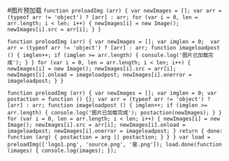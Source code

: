 #图片预加载
`
	function preloadImg (arr) {
		var newImages = [];
		var arr = (typeof arr != 'object') ? [arr] : arr;
		for (var i = 0, len = arr.length; i < len; i++) {
			newImages[i] = new Image();
			newImages[i].src = arr[i];
		}
	}
`


`
	function preloadImg (arr) {
		var newImages = [];
		var imglen = 0; 
		var arr = (typeof arr != 'object') ? [arr] : arr;
		function imageloadpost () {
			imglen++;
			if (imglen >= arr.length) {
				console.log('图片已加载完成');
			}
		}
		for (var i = 0, len = arr.length; i < len; i++) {
			newImages[i] = new Image();
			newImages[i].src = arr[i];
			newImages[i].onload = imageloadpost;
			newImages[i].onerror = imageloadpost;
		}
	}
`

`
	function preloadImg (arr) {
		var newImages = [];
		var imglen = 0;
		var postaction = function () {};
		var arr = (typeof arr != 'object') ? [arr] : arr;
		function imageloadpost () {
			imglen++;
			if (imglen >= arr.length) {
				console.log('图片已加载完成');
				postaction(newImages);
			}
		}
		for (var i = 0, len = arr.length; i < len; i++) {
			newImages[i] = new Image();
			newImages[i].src = arr[i];
			newImages[i].onload = imageloadpost;
			newImages[i].onerror = imageloadpost;
		}
		return {
			done: function (arg) {
				postaction = arg || postaction;
			}
		}
	}
	var load = preloadImg(['logo1.png', 'source.png', '是.png']);
	load.done(function (images) {
		console.log(images);
	});
`
